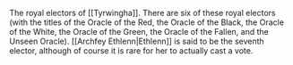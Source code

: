 The royal electors of [[Tyrwingha]]. There are six of these royal electors (with the titles of the Oracle of the Red, the Oracle of the Black, the Oracle of the White, the Oracle of the Green, the Oracle of the Fallen, and the Unseen Oracle). [[Archfey Ethlenn|Ethlenn]] is said to be the seventh elector, although of course it is rare for her to actually cast a vote. 



